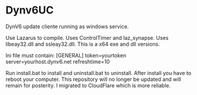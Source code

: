 # Dynv6UC
DynV6 update cliente running as windows service.

Use Lazarus to compile.
Uses ControlTimer and laz_synapse.
Uses libeay32.dll and ssleay32.dll.
This is a x64 exe and dll versions.

Ini file must contain:
[GENERAL]
token=yourtoken
server=yourhost.dynv6.net
refreshtime=10

Run install.bat to install and uninstall.bat to uninstall.
After install you have to reboot your computer.
This repository will no longer be updated and will remain for posterity. I migrated to CloudFlare which is more reliable.
